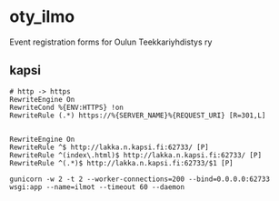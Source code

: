 # oty_ilmo
Event registration forms for Oulun Teekkariyhdistys ry


## kapsi
```
# http -> https
RewriteEngine On
RewriteCond %{ENV:HTTPS} !on
RewriteRule (.*) https://%{SERVER_NAME}%{REQUEST_URI} [R=301,L]


RewriteEngine On
RewriteRule ^$ http://lakka.n.kapsi.fi:62733/ [P]
RewriteRule ^(index\.html)$ http://lakka.n.kapsi.fi:62733/ [P]
RewriteRule ^(.*)$ http://lakka.n.kapsi.fi:62733/$1 [P]
```
```
gunicorn -w 2 -t 2 --worker-connections=200 --bind=0.0.0.0:62733 wsgi:app --name=ilmot --timeout 60 --daemon
```

